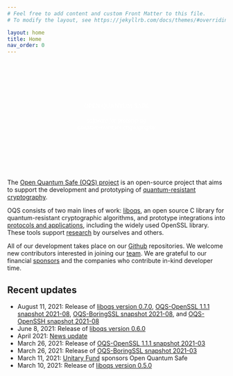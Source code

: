 ```yaml
---
# Feel free to add content and custom Front Matter to this file.
# To modify the layout, see https://jekyllrb.com/docs/themes/#overriding-theme-defaults

layout: home
title: Home
nav_order: 0
---
```


<div style="background-image: url('{{site.baseurl}}/img/header-bg.jpg'); background-size: cover; color: white; text-align: center; padding-top: 6rem; padding-bottom: 6rem;">
<div class="fs-10 fw-700" style="color: white; font-family: 'Montserrat'; text-transform: uppercase;">Open Quantum Safe</div>
<br />
<div class="fs-6" style="color: white; font-family: 'Droid Serif';"><i>software for prototyping <br> quantum-resistant cryptography</i></div>
</div>

The [Open Quantum Safe (OQS) project](about) is an open-source project that aims to support the development and prototyping of [quantum-resistant cryptography](post-quantum-crypto).

OQS consists of two main lines of work: [liboqs](liboqs), an open source C library for quantum-resistant cryptographic algorithms, and prototype integrations into [protocols and applications](applications), including the widely used OpenSSL library.  These tools support [research](research) by ourselves and others.

All of our development takes place on our [Github](https://github.com/open-quantum-safe) repositories.  We welcome new contributors interested in joining our [team](team).  We are grateful to our financial [sponsors](sponsors) and the companies who contribute in-kind developer time.

## Recent updates

- August 11, 2021: Release of [liboqs version 0.7.0](https://github.com/open-quantum-safe/liboqs/releases/tag/0.7.0), [OQS-OpenSSL 1.1.1 snapshot 2021-08](https://github.com/open-quantum-safe/openssl/releases/tag/OQS-OpenSSL_1_1_1-stable-snapshot-2021-08), [OQS-BoringSSL snapshot 2021-08](https://github.com/open-quantum-safe/boringssl/releases/tag/OQS-BoringSSL-snapshot-2021-08), and [OQS-OpenSSH snapshot 2021-08](https://github.com/open-quantum-safe/openssh/releases/tag/OQS-OpenSSH-snapshot-2021-08)
- June 8, 2021: Release of [liboqs version 0.6.0](https://github.com/open-quantum-safe/liboqs/releases/tag/0.6.0)
- April 2021: [News update](news/update-april-2021)
- March 26, 2021: Release of [OQS-OpenSSL 1.1.1 snapshot 2021-03](https://github.com/open-quantum-safe/openssl/releases/tag/OQS-OpenSSL_1_1_1-stable-snapshot-2021-03)
- March 26, 2021: Release of [OQS-BoringSSL snapshot 2021-03](https://github.com/open-quantum-safe/boringssl/releases/tag/OQS-BoringSSL-snapshot-2021-03)
- March 11, 2021: [Unitary Fund](https://unitary.fund) sponsors Open Quantum Safe
- March 10, 2021: Release of [liboqs version 0.5.0](https://github.com/open-quantum-safe/liboqs/releases/tag/0.5.0)
